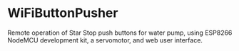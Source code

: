 # WiFiButtonPusher
Remote operation of Star Stop push buttons for water pump, using ESP8266 NodeMCU development kit, a servomotor, and web user interface.

